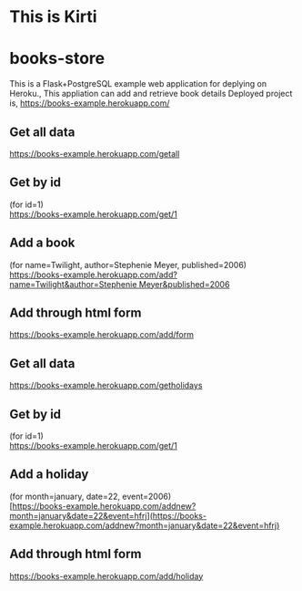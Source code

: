 # This is Kirti
# books-store

This is a Flask+PostgreSQL example web application for deplying on Heroku.,
This appliation can add and retrieve book details 
Deployed project is,
  https://books-example.herokuapp.com/

## Get all data
https://books-example.herokuapp.com/getall
  
## Get by id 
(for id=1)  
https://books-example.herokuapp.com/get/1
   
## Add a book
(for name=Twilight, author=Stephenie Meyer, published=2006)  
[https://books-example.herokuapp.com/add?name=Twilight&author=Stephenie Meyer&published=2006](https://books-example.herokuapp.com/add?name=Twilight&author=Stephenie%20Meyer&published=2006)
   
## Add through html form
https://books-example.herokuapp.com/add/form

## Get all data
https://books-example.herokuapp.com/getholidays
  
## Get by id 
(for id=1)  
https://books-example.herokuapp.com/get/1
   
## Add a holiday
(for month=january, date=22, event=2006)  
[https://books-example.herokuapp.com/addnew?month=january&date=22&event=hfrj](https://books-example.herokuapp.com/addnew?month=january&date=22&event=hfrj)
   
## Add through html form
https://books-example.herokuapp.com/add/holiday
